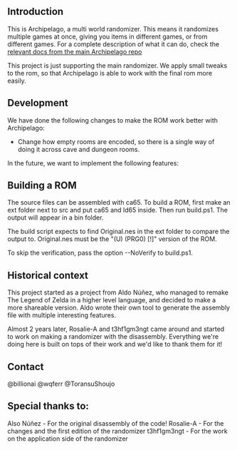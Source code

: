 Introduction
------------

This is Archipelago, a multi world randomizer. This means it randomizes multiple games at once, giving
you items in different games, or from different games. For a complete description of what it can do,
check the [relevant docs from the main Archipelago repo](https://github.com/Rosalie-A/Archipelago/blob/1f5cd8d7210b850dba5c1946a40eb543c39bf3b5/worlds/tloz/docs/en_The%20Legend%20of%20Zelda.md)


This project is just supporting the main randomizer. We apply small tweaks to the rom, so that Archipelago
is able to work with the final rom more easily.

Development
-----------

We have done the following changes to make the ROM work better with Archipelago:
* Change how empty rooms are encoded, so there is a single way of doing it across cave and dungeon rooms.

In the future, we want to implement the following features:


Building a ROM
--------------

The source files can be assembled with ca65. To build a ROM, first make an ext folder next to
src and put ca65 and ld65 inside. Then run build.ps1. The output will appear in a bin folder.

The build script expects to find Original.nes in the ext folder to compare the output to.
Original.nes must be the "(U) (PRG0) [!]" version of the ROM.

To skip the verification, pass the option --NoVerify to build.ps1.

Historical context
-------

This project started as a project from Aldo Núñez, who managed to remake The Legend of Zelda in a
higher level language, and decided to make a more shareable version. Aldo wrote their own tool to
generate the assembly file with multiple interesting features.

Almost 2 years later, Rosalie-A and t3hf1gm3ngt came around and started to work on making a
randomizer with the disassembly. Everything we're doing here is built on tops of their work and we'd
like to thank them for it!


Contact
-------

@billionai
@wqferr
@ToransuShoujo

Special thanks to:
--------

Also Núñez - For the original disassembly of the code!
Rosalie-A - For the changes and the first edition of the randomizer
t3hf1gm3ngt - For the work on the application side of the randomizer
